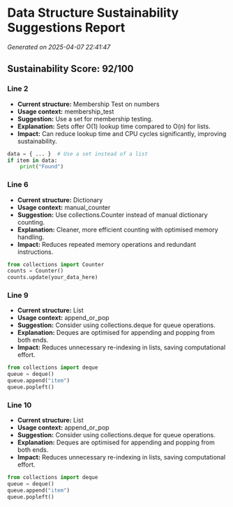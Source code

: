 # Data Structure Sustainability Suggestions Report
_Generated on 2025-04-07 22:41:47_

## Sustainability Score: 92/100

### Line 2
- **Current structure:** Membership Test on numbers
- **Usage context:** membership_test
- **Suggestion:** Use a set for membership testing.
- **Explanation:** Sets offer O(1) lookup time compared to O(n) for lists.
- **Impact:** Can reduce lookup time and CPU cycles significantly, improving sustainability.

```python
data = { ... }  # Use a set instead of a list
if item in data:
    print("Found")
```

### Line 6
- **Current structure:** Dictionary
- **Usage context:** manual_counter
- **Suggestion:** Use collections.Counter instead of manual dictionary counting.
- **Explanation:** Cleaner, more efficient counting with optimised memory handling.
- **Impact:** Reduces repeated memory operations and redundant instructions.

```python
from collections import Counter
counts = Counter()
counts.update(your_data_here)
```

### Line 9
- **Current structure:** List
- **Usage context:** append_or_pop
- **Suggestion:** Consider using collections.deque for queue operations.
- **Explanation:** Deques are optimised for appending and popping from both ends.
- **Impact:** Reduces unnecessary re-indexing in lists, saving computational effort.

```python
from collections import deque
queue = deque()
queue.append("item")
queue.popleft()
```

### Line 10
- **Current structure:** List
- **Usage context:** append_or_pop
- **Suggestion:** Consider using collections.deque for queue operations.
- **Explanation:** Deques are optimised for appending and popping from both ends.
- **Impact:** Reduces unnecessary re-indexing in lists, saving computational effort.

```python
from collections import deque
queue = deque()
queue.append("item")
queue.popleft()
```
